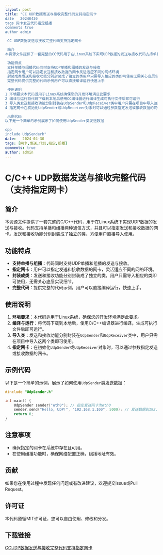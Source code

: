 ```yaml
---
layout: post
title: "CC UDP数据发送与接收完整代码支持指定网卡
date   20240430
tags 网卡发送代码指定组播
comments true
author admin

 CC UDP数据发送与接收完整代码支持指定网卡

 简介
本资源文件提供了一套完整的CC代码用于在Linux系统下实现UDP数据的发送与接收代码支持单播和组播两种通信方式并且可以指定发送和接收数据的网卡发送和接收功能分别封装成了独立的类方便用户直接导入使用

 功能特点
 支持单播与组播代码同时支持UDP单播和组播的发送与接收
 指定网卡用户可以指定发送和接收数据的网卡灵活适应不同的网络环境
 封装成类发送和接收功能分别封装成了独立的类用户只需导入相应的类即可使用无需关心底层实现细节
 完整代码提供完整的代码示例用户可以直接编译运行快速上手

 使用说明
1 环境要求本代码适用于Linux系统确保您的开发环境满足此要求
2 编译与运行将代码下载到本地后使用CC编译器进行编译生成可执行文件后即可运行
3 导入类发送和接收功能分别封装在UdpSender和UdpReceiver类中用户只需在项目中导入这两个类即可使用
4 指定网卡在初始化UdpSender或UdpReceiver对象时可以通过参数指定发送或接收数据的网卡

 示例代码
以下是一个简单的示例展示了如何使用UdpSender类发送数据

cpp
include UdpSenderh"
date:   2024-04-30
tags: [网卡,发送,代码,指定,组播]
comments: true
author: admin
---
```

# C/C++ UDP数据发送与接收完整代码（支持指定网卡）

## 简介
本资源文件提供了一套完整的C/C++代码，用于在Linux系统下实现UDP数据的发送与接收。代码支持单播和组播两种通信方式，并且可以指定发送和接收数据的网卡。发送和接收功能分别封装成了独立的类，方便用户直接导入使用。

## 功能特点
- **支持单播与组播**：代码同时支持UDP单播和组播的发送与接收。
- **指定网卡**：用户可以指定发送和接收数据的网卡，灵活适应不同的网络环境。
- **封装成类**：发送和接收功能分别封装成了独立的类，用户只需导入相应的类即可使用，无需关心底层实现细节。
- **完整代码**：提供完整的代码示例，用户可以直接编译运行，快速上手。

## 使用说明
1. **环境要求**：本代码适用于Linux系统，确保您的开发环境满足此要求。
2. **编译与运行**：将代码下载到本地后，使用C/C++编译器进行编译，生成可执行文件后即可运行。
3. **导入类**：发送和接收功能分别封装在`UdpSender`和`UdpReceiver`类中，用户只需在项目中导入这两个类即可使用。
4. **指定网卡**：在初始化`UdpSender`或`UdpReceiver`对象时，可以通过参数指定发送或接收数据的网卡。

## 示例代码
以下是一个简单的示例，展示了如何使用`UdpSender`类发送数据：

```cpp
#include "UdpSender.h"

int main() {
    UdpSender sender("eth0"); // 指定发送网卡为eth0
    sender.send("Hello, UDP!", "192.168.1.100", 5000); // 发送数据到192.168.1.100:5000
    return 0;
}
```

## 注意事项
- 确保指定的网卡在系统中存在且可用。
- 在使用组播功能时，确保网络配置正确，组播地址有效。

## 贡献
如果您在使用过程中发现任何问题或有改进建议，欢迎提交Issue或Pull Request。

## 许可证
本代码遵循MIT许可证，您可以自由使用、修改和分发。

## 下载链接

[CCUDP数据发送与接收完整代码支持指定网卡](https://pan.quark.cn/s/d83391d01c86)